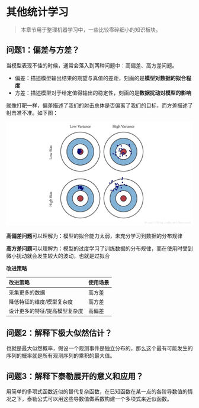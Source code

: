 # 其他统计学习

> 本章节用于整理机器学习中，一些比较零碎细小的知识板块。

## 问题1：偏差与方差？

当模型表现不佳的时候，通常会落入到两种问题中：高偏差、高方差问题。

* 偏差：描述模型输出结果的期望与真值的差距，刻画的是**模型对数据的拟合程度**
* 方差：描述模型对于给定值得输出的稳定性，刻画的是**数据扰动对模型的影响**

就像打靶一样，偏差描述了我们的射击总体是否偏离了我们的目标，而方差描述了射击准不准。如下图：

![](https://raw.githubusercontent.com/anxiang1836/FigureBed/master/img/20200310124046.png)

**高偏差问题**可以理解为：模型的拟合能力太弱，未充分学习到数据的分布规律

**高方差问题**可以理解为：模型的过度学习了训练数据的分布规律，而在使用时受到微小扰动就会发生较大的波动，也就是过拟合

**改进策略**

| 改进策略 | 使用场景 |
| :--- | :--- |
| 采集更多的数据 | 高方差 |
| 降低特征的维度/模型复杂度 | 高方差 |
| 设计更多的特征/提高模型复杂度 | 高偏差 |

## 问题2：解释下极大似然估计？

也就是最大似然概率，假设一个观测事件是独立分布的，那么这个最有可能发生的序列的概率就是所有观测序列的乘积的最大值。

## 问题3：解释下泰勒展开的意义和应用？

用简单的多项式函数近似的替代复杂函数，在已知函数在某一点的各阶导数值的情况之下，泰勒公式可以用这些导数值做系数构建一个多项式来近似函数。

